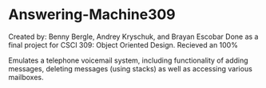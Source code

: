 # Answering-Machine309

Created by: Benny Bergle, Andrey Kryschuk, and Brayan Escobar
Done as a final project for CSCI 309: Object Oriented Design. Recieved an 100%

Emulates a telephone voicemail system, including functionality of adding messages, deleting messages (using stacks) as well as accessing various mailboxes.
